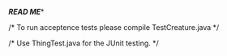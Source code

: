*********READ ME**********

/* To run acceptence tests please compile TestCreature.java */

/* Use ThingTest.java for the JUnit testing. */